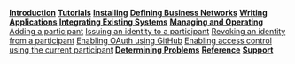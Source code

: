 **[Introduction](../introduction/introduction.html)**
**[Tutorials](../tutorials/tutorialindex.html)**
**[Installing](../installing/prerequisites.html)**
**[Defining Business Networks](../business-network/businessnetwork.html)**
**[Writing Applications](../applications/genapp.html)**
**[Integrating Existing Systems](../integrating/integrating-index.html)**
**[Managing and Operating](../managing/participant-add.html)**
[Adding a participant](../managing/participant-add.html)
[Issuing an identity to a participant](../managing/identity-issue.html)
[Revoking an identity from a participant](../managing/identity-revoke.html)
[Enabling OAuth using GitHub](../managing/github-oauth.html)
[Enabling access control using the current participant](../managing/current-participant.html)
**[Determining Problems](../problems/diagnostics.html)**
**[Reference](../reference/MeetTheModules.html)**
**[Support](../support/index.html)**
